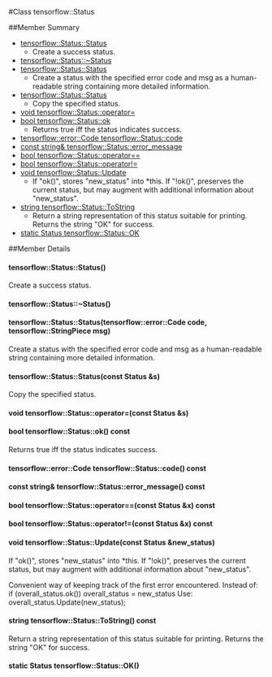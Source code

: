 #Class tensorflow::Status <a class="md-anchor" id="AUTOGENERATED-class-tensorflow--status"></a>





##Member Summary <a class="md-anchor" id="AUTOGENERATED-member-summary"></a>

* [tensorflow::Status::Status](#tensorflow_Status_Status)
  * Create a success status.
* [tensorflow::Status::~Status](#tensorflow_Status_Status)
* [tensorflow::Status::Status](#tensorflow_Status_Status)
  * Create a status with the specified error code and msg as a human-readable string containing more detailed information.
* [tensorflow::Status::Status](#tensorflow_Status_Status)
  * Copy the specified status.
* [void tensorflow::Status::operator=](#void_tensorflow_Status_operator_)
* [bool tensorflow::Status::ok](#bool_tensorflow_Status_ok)
  * Returns true iff the status indicates success.
* [tensorflow::error::Code tensorflow::Status::code](#tensorflow_error_Code_tensorflow_Status_code)
* [const string&amp; tensorflow::Status::error_message](#const_string_amp_tensorflow_Status_error_message)
* [bool tensorflow::Status::operator==](#bool_tensorflow_Status_operator_)
* [bool tensorflow::Status::operator!=](#bool_tensorflow_Status_operator_)
* [void tensorflow::Status::Update](#void_tensorflow_Status_Update)
  * If &quot;ok()&quot;, stores &quot;new_status&quot; into *this. If &quot;!ok()&quot;, preserves the current status, but may augment with additional information about &quot;new_status&quot;.
* [string tensorflow::Status::ToString](#string_tensorflow_Status_ToString)
  * Return a string representation of this status suitable for printing. Returns the string &quot;OK&quot; for success.
* [static Status tensorflow::Status::OK](#static_Status_tensorflow_Status_OK)

##Member Details <a class="md-anchor" id="AUTOGENERATED-member-details"></a>

#### tensorflow::Status::Status() <a class="md-anchor" id="tensorflow_Status_Status"></a>

Create a success status.



#### tensorflow::Status::~Status() <a class="md-anchor" id="tensorflow_Status_Status"></a>





#### tensorflow::Status::Status(tensorflow::error::Code code, tensorflow::StringPiece msg) <a class="md-anchor" id="tensorflow_Status_Status"></a>

Create a status with the specified error code and msg as a human-readable string containing more detailed information.



#### tensorflow::Status::Status(const Status &amp;s) <a class="md-anchor" id="tensorflow_Status_Status"></a>

Copy the specified status.



#### void tensorflow::Status::operator=(const Status &amp;s) <a class="md-anchor" id="void_tensorflow_Status_operator_"></a>





#### bool tensorflow::Status::ok() const <a class="md-anchor" id="bool_tensorflow_Status_ok"></a>

Returns true iff the status indicates success.



#### tensorflow::error::Code tensorflow::Status::code() const <a class="md-anchor" id="tensorflow_error_Code_tensorflow_Status_code"></a>





#### const string&amp; tensorflow::Status::error_message() const <a class="md-anchor" id="const_string_amp_tensorflow_Status_error_message"></a>





#### bool tensorflow::Status::operator==(const Status &amp;x) const <a class="md-anchor" id="bool_tensorflow_Status_operator_"></a>





#### bool tensorflow::Status::operator!=(const Status &amp;x) const <a class="md-anchor" id="bool_tensorflow_Status_operator_"></a>





#### void tensorflow::Status::Update(const Status &amp;new_status) <a class="md-anchor" id="void_tensorflow_Status_Update"></a>

If &quot;ok()&quot;, stores &quot;new_status&quot; into *this. If &quot;!ok()&quot;, preserves the current status, but may augment with additional information about &quot;new_status&quot;.

Convenient way of keeping track of the first error encountered. Instead of: if (overall_status.ok()) overall_status = new_status Use: overall_status.Update(new_status);

#### string tensorflow::Status::ToString() const <a class="md-anchor" id="string_tensorflow_Status_ToString"></a>

Return a string representation of this status suitable for printing. Returns the string &quot;OK&quot; for success.



#### static Status tensorflow::Status::OK() <a class="md-anchor" id="static_Status_tensorflow_Status_OK"></a>




